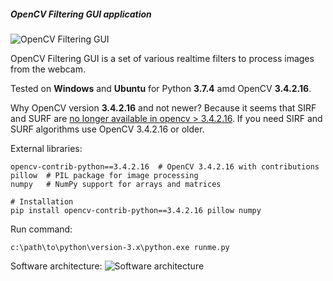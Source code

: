 ##### OpenCV Filtering GUI application

![OpenCV Filtering GUI](data/2019.09.04-opencv-filtering-gui.png)

OpenCV Filtering GUI is a set of various realtime filters to process
images from the webcam.

Tested on **Windows** and **Ubuntu** for Python **3.7.4** amd OpenCV **3.4.2.16**.

Why OpenCV version **3.4.2.16** and not newer?
Because it seems that SIRF and SURF are
[no longer available in opencv > 3.4.2.16](https://github.com/DynaSlum/satsense/issues/13).
If you need SIRF and SURF algorithms use OpenCV 3.4.2.16 or older.

External libraries:
```shell
opencv-contrib-python==3.4.2.16  # OpenCV 3.4.2.16 with contributions
pillow  # PIL package for image processing
numpy   # NumPy support for arrays and matrices

# Installation
pip install opencv-contrib-python==3.4.2.16 pillow numpy
```

Run command:
```shell
c:\path\to\python\version-3.x\python.exe runme.py
```

Software architecture:
![Software architecture](data/2019.09.04-opencv-filtering-architecture.png)
